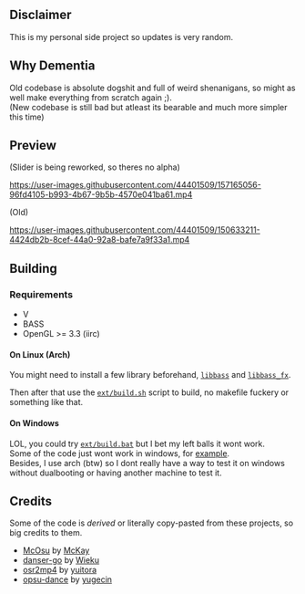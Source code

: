 ## Disclaimer

This is my personal side project so updates is very random.

## Why Dementia

Old codebase is absolute dogshit and full of weird shenanigans, so might as well make everything from scratch again ;). </br>
(New codebase is still bad but atleast its bearable and much more simpler this time)

## Preview

(Slider is being reworked, so theres no alpha)

https://user-images.githubusercontent.com/44401509/157165056-96fd4105-b993-4b67-9b5b-4570e041ba61.mp4

(Old)

https://user-images.githubusercontent.com/44401509/150633211-4424db2b-8cef-44a0-92a8-bafe7a9f33a1.mp4


## Building

### Requirements

* V
* BASS
* OpenGL >= 3.3 (iirc)

#### On Linux (Arch)

You might need to install a few library beforehand, [`libbass`](https://aur.archlinux.org/packages/libbass) and [`libbass_fx`](https://aur.archlinux.org/packages/libbass_fx). </br>

Then after that use the [`ext/build.sh`](https://github.com/FireRedz/kurarin/blob/rewrite/ext/build.sh) script to build, no makefile fuckery or something like that.

#### On Windows 

LOL, you could try [`ext/build.bat`](https://github.com/FireRedz/kurarin/blob/rewrite/ext/build.bat) but I bet my left balls it wont work. </br>
Some of the code just wont work in windows, for [example](https://cdn.discordapp.com/attachments/703552229680087042/937958943634890762/windowz_moment.mp4). <br/>
Besides, I use arch (btw) so I dont really have a way to test it on windows without dualbooting or having another machine to test it.



## Credits

Some of the code is _derived_ or literally copy-pasted from these projects, so big credits to them.

* [McOsu](https://github.com/McKay42/McOsu) by [McKay](https://github.com/McKay42)
* [danser-go](https://github.com/McKay42/McOsu) by [Wieku](https://github.com/Wieku)
* [osr2mp4](https://github.com/uyitroa/osr2mp4-core) by [yuitora](https://github.com/uyitroa)
* [opsu-dance](https://github.com/yugecin/opsu-dance) by [yugecin](https://github.com/yugecin)
